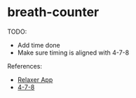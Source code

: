 # breath-counter

TODO:

- Add time done
- Make sure timing is aligned with 4-7-8

References:

- [Relaxer App](https://github.com/bradtraversy/vanillawebprojects/tree/master/relaxer-app)
- [4-7-8](https://github.com/djru/478)
